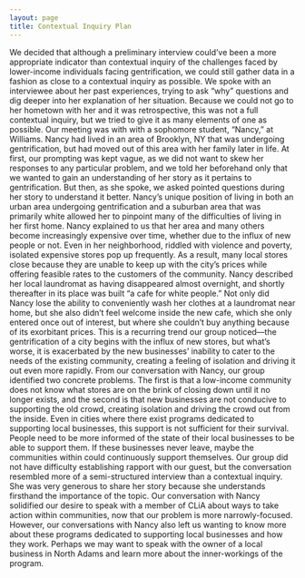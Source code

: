 ```yaml
---
layout: page
title: Contextual Inquiry Plan
---
```


We decided that although a preliminary interview could’ve been a more appropriate indicator than contextual inquiry of the challenges faced by lower-income individuals facing gentrification, we could still gather data in a fashion as close to a contextual inquiry as possible. We spoke with an interviewee about her past experiences, trying to ask “why” questions and dig deeper into her explanation of her situation. Because we could not go to her hometown with her and it was retrospective, this was not a full contextual inquiry, but we tried to give it as many elements of one as possible. 
Our meeting was with with a sophomore student, “Nancy,” at Williams. Nancy had lived in an area of Brooklyn, NY that was undergoing gentrification, but had moved out of this area with her family later in life. At first, our prompting was kept vague, as we did not want to skew her responses to any particular problem, and we told her beforehand only that we wanted to gain an understanding of her story as it pertains to gentrification. But then, as she spoke, we asked pointed questions during her story to understand it better. Nancy’s unique position of living in both an urban area undergoing gentrification and a suburban area that was primarily white allowed her to pinpoint many of the difficulties of living in her first home. 
	Nancy explained to us that her area and many others become increasingly expensive over time, whether due to the influx of new people or not. Even in her neighborhood, riddled with violence and poverty, isolated expensive stores pop up frequently. As a result, many local stores close because they are unable to keep up with the city’s prices while offering feasible rates to the customers of the community. Nancy described her local laundromat as having disappeared almost overnight, and shortly thereafter in its place was built “a cafe for white people.” Not only did Nancy lose the ability to conveniently wash her clothes at a laundromat near home, but she also didn’t feel welcome inside the new cafe, which she only entered once out of interest, but where she couldn’t buy anything because of its exorbitant prices. This is a recurring trend our group noticed––the gentrification of a city begins with the influx of new stores, but what’s worse, it is exacerbated by the new businesses’ inability to cater to the needs of the existing community, creating a feeling of isolation and driving it out even more rapidly. 
	From our conversation with Nancy, our group identified two concrete problems. The first is that a low-income community does not know what stores are on the brink of closing down until it no longer exists, and the second is that new businesses are not conducive to supporting the old crowd, creating isolation and driving the crowd out from the inside. Even in cities where there exist programs dedicated to supporting local businesses, this support is not sufficient for their survival. People need to be more informed of the state of their local businesses to be able to support them. If these businesses never leave, maybe the communities within could continuously support themselves. 
	Our group did not have difficulty establishing rapport with our guest, but the conversation resembled more of a semi-structured interview than a contextual inquiry. She was very generous to share her story because she understands firsthand the importance of the topic. Our conversation with Nancy solidified our desire to speak with a member of CLiA about ways to take action within communities, now that our problem is more narrowly-focused. However, our conversations with Nancy also left us wanting to know more about these programs dedicated to supporting local businesses and how they work. Perhaps we may want to speak with the owner of a local business in North Adams and learn more about the inner-workings of the program.
